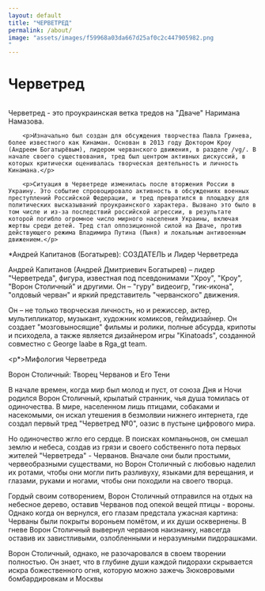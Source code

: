 ```yaml
---
layout: default
title: "ЧЕРВЕТРЕД"
permalink: /about/
image: "assets/images/f59968a03da667d25af0c2c447905982.png
"
---
```


<div class="about-page post">
    <div class="post-header">
        <h1 class="post-title">Черветред</h1>
    </div>
    <div class="post-image-wrapper">
        <img src="" alt="">
    </div>
    <div class="post-content">
        <p>Черветред - это проукраинская ветка тредов на "Дваче" Наримана Намазова.</p>

        <p>Изначально был создан для обсуждения творчества Павла Гринева, более известного как Кинаман. Основан в 2013 году Доктором Кроу (Андреем Богатырёвым), лидером черванского движения, в разделе /vg/. В начале своего существования, тред был центром активных дискуссий, в которых критически оценивалась творческая деятельность и личность Кинамана.</p>

        <p>Ситуация в Черветреде изменилась после вторжения России в Украину. Это событие спровоцировало активность в обсуждениях военных преступлений Российской Федерации, и тред превратился в площадку для политических высказываний проукраинского характера. Вызвано это было в том числе и из-за последствий российской агрессии, в результате которой погибло огромное число мирного населения Украины, включая жертвы среди детей. Тред стал оппозиционной силой на Дваче, против действующего режима Владимира Путина (Пыня) и локальным антивоенным движением.</p>



<p>*Андрей Капитанов (Богатырев): СОЗДАТЕЛЬ и Лидер Черветреда</p>

<p>Андрей  Капитанов  (Андрей  Дмитриевич  Богатырев)  –    лидер  "Черветреда",  фигура,  известная  под  псевдонимами  "Хроу",  "Кроу",  "Ворон  Столичный"  и  другими.  Он  –  "гуру"  видеоигр,  "гик-икона",  "олдовый  черван"  и  яркий  представитель  "черванского"  движения. 

Он  –  не  только  творческая  личность,  но  и  режиссер,  актер,  мультипликатор,  музыкант,  художник  комиксов,  геймдизайнер.  Он  создает  "мозговыносящие"  фильмы  и  ролики,  полные  абсурда,  крипоты  и  психодела,  а  также  является  дизайнером  игры  "Kinatoads",  созданной  совместно  с  George  laabe  в  Rga_gt  team.</p>

<p*>Мифология Черветреда</p>

<p>Ворон Столичный:  Творец Черванов и Его Тени

В начале времен, когда мир был молод и пуст,  от союза Дня и Ночи родился Ворон Столичный, крылатый странник,  чья душа томилась от одиночества.  В мире, населенном лишь  птицами, собаками и насекомыми,  он искал  утешения  в  безмолвии  нижнего  интернета,  где  создал  первый  тред  "Черветред №0",  оазис  в  пустыне  цифрового  мира. 

Но  одиночество  жгло  его  сердце.  В  поисках  компаньонов,  он  смешал  землю  и  небеса,  создав  из  грязи  и  своего  собственнго  пота  первых  жителей  "Черветреда" - Черванов.  Вначале  они  были  простыми,  червеобразными  существами,  но  Ворон  Столичный  с  любовью  наделил  их  ротами,  чтобы  они  могли  пить  разливуху,  языками  для  верещания,  и  глазами,  руками  и  ногами,  чтобы  они  походили  на  своего  творца. 

Гордый  своим  сотворением,  Ворон  Столичный  отправился  на  отдых  на  небесное  дерево,  оставив  Черванов  под  опекой  вещей птицы - вороны.  Однако  когда  он  вернулся,  его  глазам  предстала  ужасная  картина:  Черваны  были  покрыты вороньем помётом,  и  их  души  осквернены.  В  гневе  Ворон  Столичный  вывернул черванов наизнанку,  навсегда  оставив  их  завистливыми,  озлобленными  и  неразумными пидорашками. 

Ворон  Столичный,  однако,  не  разочаровался  в  своем  творении  полностью.  Он  знает,  что  в  глубине  души  каждой пидорахи  скрывается  искра  божественного  огня,  которую  можно  зажечь Зюковровыми бомбардировкам и Москвы</p>
    </div>
</div>
